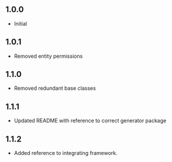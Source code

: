 ## 1.0.0

- Initial

## 1.0.1

- Removed entity permissions

## 1.1.0

- Removed redundant base classes

## 1.1.1

- Updated README with reference to correct generator package

## 1.1.2

- Added reference to integrating framework.